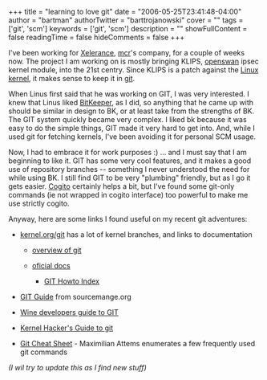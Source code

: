 +++
title = "learning to love git"
date = "2006-05-25T23:41:48-04:00"
author = "bartman"
authorTwitter = "barttrojanowski"
cover = ""
tags = ['git', 'scm']
keywords = ['git', 'scm']
description = ""
showFullContent = false
readingTime = false
hideComments = false
+++

I've been working for [Xelerance](http://www.xelerance.com/), [mcr](http://www.sandelman.ca/mcr/)'s company, for a couple of weeks now.  The project I am working on is mostly bringing KLIPS, [openswan](http://www.openswan.org/) ipsec kernel module, into the 21st centry.  Since KLIPS is a patch against the [Linux kernel](http://kernel.org/git/), it makes sense to keep it in [git](http://git.or.cz/).



<!--more-->



When Linus first said that he was working on GIT, I was very interested.  I knew that Linus liked [BitKeeper](http://bitkeeper.org), as I did, so anything that he came up with should be similar in design to BK, or at least take from the strengths of BK.  The GIT system quickly became very complex.  I liked bk because it was easy to do the simple things, GIT made it very hard to get into.  And, while I used git for fetching kernels, I've been avoiding it for personal SCM usage.



Now, I had to embrace it for work purposes :) ... and I must say that I am beginning to like it.  GIT has some very cool features, and it makes a good use of repository branches -- something I never understood the need for while using BK.  I still find GIT to be very "plumbing" friendly, but as I go it gets easier.  [Cogito](http://kernel.org/pub/software/scm/cogito/README) certainly helps a bit, but I've found some git-only commands (ie not wrapped in cogito interface) too powerful to make me use strictly cogito.



Anyway, here are some links I found useful on my recent git adventures:



 - [kernel.org/git](http://kernel.org/git/) has a lot of kernel branches, and links to documentation

   - [overview of git](http://git.or.cz/)

   - [oficial docs](http://kernel.org/pub/software/scm/git/docs/)

     - [GIT Howto Index](http://www.kernel.org/pub/software/scm/git/docs/howto-index.html)

 - [GIT Guide](http://wiki.sourcemage.org/Git_Guide) from sourcemange.org

 - [Wine developers guide to GIT](http://wiki.winehq.org/GitWine)

 - [Kernel Hacker's Guide to git](http://linux.yyz.us/git-howto.html)

 - [Git Cheat Sheet](http://www.itp.tuwien.ac.at/~mattems/blog/2006/07/03#git_howto) - Maximilian Attems enumerates a few frequently used git commands



*(I wil try to update this as I find new stuff)*
